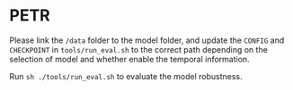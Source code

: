# PETR

Please link the `/data` folder to the model folder, and update the `CONFIG` and `CHECKPOINT` in `tools/run_eval.sh` to the correct path depending on the selection of model and whether enable the temporal information.

Run `sh ./tools/run_eval.sh` to evaluate the model robustness.


